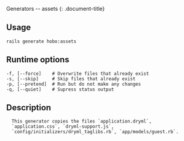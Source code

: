 Generators -- assets
{: .document-title}


## Usage

    

    rails generate hobo:assets


## Runtime options

    

    -f, [--force]    # Overwrite files that already exist
    -s, [--skip]     # Skip files that already exist
    -p, [--pretend]  # Run but do not make any changes
    -q, [--quiet]    # Supress status output


## Description

    


      This generator copies the files `application.dryml`,
      `application.css`, `dryml-support.js`,
      `config/initializers/dryml_taglibs.rb`, `app/models/guest.rb`.
